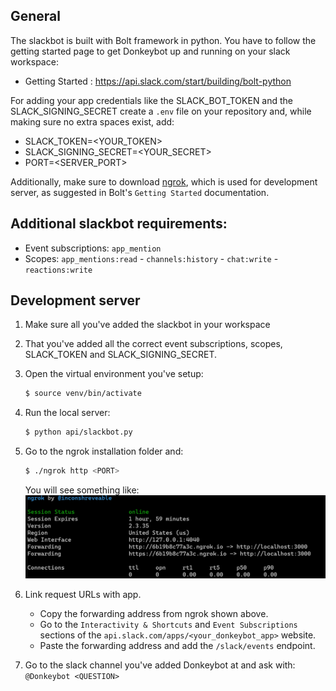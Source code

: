 ## General
The slackbot is built with Bolt framework in python.
You have to follow the getting started page to get Donkeybot up and running on your slack workspace:
- Getting Started : https://api.slack.com/start/building/bolt-python

For adding your app credentials like the SLACK_BOT_TOKEN and the SLACK_SIGNING_SECRET
create a `.env` file on your repository and, while making sure no extra spaces exist, add:
- SLACK_TOKEN=<YOUR_TOKEN>
- SLACK_SIGNING_SECRET=<YOUR_SECRET>
- PORT=<SERVER_PORT>  

Additionally, make sure to download [ngrok](https://ngrok.com/download), which is used for development server, as suggested in Bolt's `Getting Started` documentation. 

## Additional slackbot requirements:
- Event subscriptions: `app_mention` 
- Scopes: `app_mentions:read` -  `channels:history` -  `chat:write` - `reactions:write`  

## Development server
1. Make sure all you've added the slackbot in your workspace
2. That you've added all the correct event subscriptions, scopes, SLACK_TOKEN and SLACK_SIGNING_SECRET.
3. Open the virtual environment you've setup:  
    ``` bash
    $ source venv/bin/activate
    ```
4. Run the local server:
    ``` bash
    $ python api/slackbot.py
    ```
5. Go to the ngrok installation folder and:
    ``` bash
    $ ./ngrok http <PORT>
    ```
    You will see something like:
    ![ngrok example](./img/ngrok_example.PNG)

6. Link request URLs with app.
    - Copy the forwarding address from ngrok shown above.
    - Go to the `Interactivity & Shortcuts` and `Event Subscriptions` sections of the `api.slack.com/apps/<your_donkeybot_app>` website.
    - Paste the forwarding address and add the `/slack/events` endpoint.

7. Go to the slack channel you've added Donkeybot at and ask with:
`@Donkeybot <QUESTION>`

